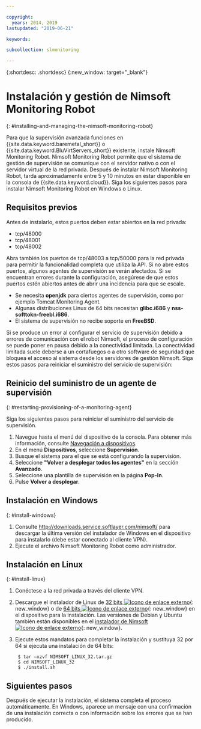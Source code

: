 ```yaml
---

copyright:
  years: 2014, 2019
lastupdated: "2019-06-21"

keywords:

subcollection: slmonitoring

---
```


{:shortdesc: .shortdesc}
{:new_window: target="_blank"}

# Instalación y gestión de Nimsoft Monitoring Robot
{: #installing-and-managing-the-nimsoft-monitoring-robot}

Para que la supervisión avanzada funciones en {{site.data.keyword.baremetal_short}} o {{site.data.keyword.BluVirtServers_short}} existente, instale Nimsoft Monitoring Robot. Nimsoft Monitoring Robot permite que el sistema de gestión de supervisión se comunique con el servidor nativo o con el servidor virtual de la red privada. Después de instalar Nimsoft Monitoring Robot, tarda aproximadamente entre 5 y 10 minutos en estar disponible en la consola de {{site.data.keyword.cloud}}. Siga los siguientes pasos para instalar Nimsoft Monitoring Robot en Windows o Linux.

## Requisitos previos

Antes de instalarlo, estos puertos deben estar abiertos en la red privada:

* tcp/48000
* tcp/48001
* tcp/48002

Abra también los puertos de tcp/48003 a tcp/50000 para la red privada para permitir la funcionalidad completa que utiliza la API. Si no abre estos puertos, algunos agentes de supervisión se verán afectados. Si se encuentran errores durante la configuración, asegúrese de que estos puertos estén abiertos antes de abrir una incidencia para que se escale.

* Se necesita **openjdk** para ciertos agentes de supervisión, como por ejemplo Tomcat Monitoring Agent.
* Algunas distribuciones Linux de 64 bits necesitan **glibc.i686** y **nss-softtokn-freebl.i686**.
* El sistema de supervisión no recibe soporte en **FreeBSD**.

Si se produce un error al configurar el servicio de supervisión debido a errores de comunicación con el robot Nimsoft, el proceso de configuración se puede poner en pausa debido a la conectividad limitada. La conectividad limitada suele deberse a un cortafuegos o a otro software de seguridad que bloquea el acceso al sistema desde los servidores de gestión Nimsoft. Siga estos pasos para reiniciar el suministro del servicio de supervisión:

## Reinicio del suministro de un agente de supervisión
{: #restarting-provisioning-of-a-monitoring-agent}

Siga los siguientes pasos para reiniciar el suministro del servicio de supervisión.
1. Navegue hasta el menú del dispositivo de la consola. Para obtener más información, consulte [Navegación a dispositivos](https://test.cloud.ibm.com/docs/infrastructure/SLmonitoring?topic=virtual-servers-navigating-devices).
2. En el menú **Dispositivos**, seleccione **Supervisión**.
3. Busque el sistema para el que se está configurando la supervisión.
4. Seleccione **"Volver a desplegar todos los agentes"** en la sección **Avanzado**.
5. Seleccione una plantilla de supervisión en la página **Pop-In**.
6. Pulse **Volver a desplegar**.

## Instalación en Windows
{: #install-windows}

1. Consulte http://downloads.service.softlayer.com/nimsoft/ para descargar la última versión del instalador de Windows en el dispositivo para instalarlo (debe estar conectado al cliente VPN).
2. Ejecute el archivo Nimsoft Monitoring Robot como administrador.

## Instalación en Linux
{: #install-linux}

1. Conéctese a la red privada a través del cliente VPN.
2. Descargue el instalador de Linux de [32 bits ![Icono de enlace externo](../../icons/launch-glyph.svg "Icono de enlace externo")](http://downloads.service.softlayer.com/nimsoft/NIMSOFT_LINUX_32.tar.gz){: new_window} o de [64 bits ![Icono de enlace externo](../../icons/launch-glyph.svg "Icono de enlace externo")](http://downloads.service.softlayer.com/nimsoft/NIMSOFT_LINUX_64.tar.gz){: new_window} en el dispositivo para la instalación. Las versiones de Debian y Ubuntu también están disponibles en el [instalador de Nimsoft ![Icono de enlace externo](../../icons/launch-glyph.svg "Icono de enlace externo")](http://downloads.service.softlayer.com/nimsoft/){: new_window}.
3. Ejecute estos mandatos para completar la instalación y sustituya 32 por 64 si ejecuta una instalación de 64 bits:

        $ tar –xzvf NIMSOFT_LINUX_32.tar.gz
        $ cd NIMSOFT_LINUX_32
        $ ./install.sh

## Siguientes pasos

Después de ejecutar la instalación, el sistema completa el proceso automáticamente. En Windows, aparece un mensaje con una confirmación de una instalación correcta o con información sobre los errores que se han producido.

